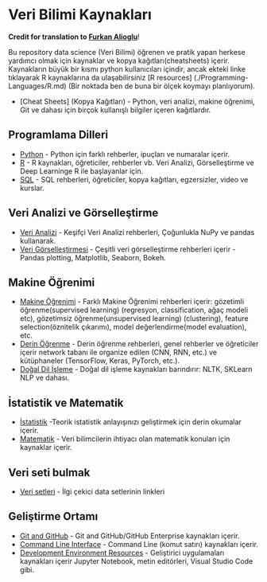 # Veri Bilimi Kaynakları

__Credit for translation to [Furkan Alioglu](https://github.com/furkanalioglu)__!   

Bu repository data science (Veri Bilimi) öğrenen ve pratik yapan herkese yardımcı olmak için kaynaklar ve kopya kağıtları(cheatsheets) içerir.
Kaynakların büyük bir kısmı python kullanıcıları içindir, ancak ekteki linke tıklayarak R kaynaklarına da ulaşabilirsiniz [R resources]          (./Programming-Languages/R.md) (Bir noktada ben de buna bir ölçek koymayı planlıyorum).


-  [Cheat Sheets] (Kopya Kağıtları) - Python, veri analizi, makine öğrenimi, Git ve dahası için birçok kullanışlı bilgiler içeren kağıtlardır.

## Programlama Dilleri

-   [Python](./Programming-Languages/Python.md) - Python için farklı rehberler, ipuçları ve numaralar içerir.
-   [R](./Programming-Languages/R.md) - R kaynakları, öğreticiler, rehberler vb. Veri Analizi, Görselleştirme ve Deep Learninge R ile başlayanlar için.
-   [SQL](./Programming-Languages/SQL.md) - SQL rehberleri, öğreticiler, kopya kağıtları, egzersizler, video ve kurslar.

## Veri Analizi ve Görselleştirme

-   [Veri Analizi](./Data-Analysis-Visualization/Data-Analysis.md) - Keşifçi Veri Analizi rehberleri, Çoğunlukla NuPy ve pandas kullanarak. 
-   [Veri Görselleştirmesi](./Data-Analysis-Visualization/Data-Visualization.md) - Çeşitli veri görselleştirme rehberleri içerir - Pandas plotting, Matplotlib, Seaborn, Bokeh.

## Makine Öğrenimi

-   [Makine Öğrenimi](./Machine-Learning/Machine-Learning.md) - Farklı Makine Öğrenimi rehberleri içerir: gözetimli öğrenme(supervised learning) (regresyon, classification, ağaç modeli etc), gözetimsiz öğrenme(unsupervised learning) (clustering), feature selection(öznitelik çıkarımı), model değerlendirme(model evaluation), etc.
-   [Derin Öğrenme](./Machine-Learning/Deep-Learning.md) - Derin öğrenme rehberleri, genel rehberler ve öğreticiler içerir network tabanı ile organize edilen  (CNN, RNN, etc.) ve kütüphaneler (TensorFlow, Keras, PyTorch, etc.).
-   [Doğal Dil İşleme](./Machine-Learning/NLP.md) - Doğal dil işleme kaynakları barındırır: NLTK, SKLearn NLP ve dahası.

## İstatistik ve Matematik

-   [İstatistik](./Stats-Math/Statistics.md) -Teorik istatistik anlayışınızı geliştirmek için derin okumalar içerir.
-   [Matematik](./Stats-Math/Math.md) - Veri bilimcilerin ihtiyacı olan matematik konuları için kaynaklar içerir.

## Veri seti bulmak

-   [Veri setleri](./Getting-Data/Datasets.md) -  İlgi çekici data setlerinin linkleri

## Geliştirme Ortamı

-   [Git and GitHub](./Development-Environment/Git.md) -  Git and GitHub/GitHub Enterprise kaynakları içerir.
-   [Command Line Interface](./Development-Environment/Command-Line.md) - Command Line (komut satırı) kaynakları içerir.
-   [Development Environment Resources](./Development-Environment/IDEs.md) - Geliştirici uygulamaları kaynakları içerir Jupyter Notebook, metin editörleri, Visual Studio Code gibi.
